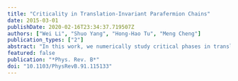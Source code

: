 ```yaml
---
title: "Criticality in Translation-Invariant Parafermion Chains"
date: 2015-03-01
publishDate: 2020-02-16T23:34:37.719507Z
authors: ["Wei Li", "Shuo Yang", "Hong-Hao Tu", "Meng Cheng"]
publication_types: ["2"]
abstract: "In this work, we numerically study critical phases in translation-invariant ZN parafermion chains with both nearest- and next-nearest-neighbor hopping terms. The model can be mapped to a ZN spin model with nearest-neighbor couplings via a generalized Jordan-Wigner transformation and translational invariance ensures that the spin model is always self-dual. We first study the low-energy spectrum of chains with only nearest-neighbor coupling, which are mapped onto standard self-dual ZN clock models. For 3$łeq$N$łeq$6, we match the numerical results to the known conformal field theory(CFT) identification. We then analyze in detail the phase diagram of a N=3 chain with both nearest and next-nearest-neighbor hopping and six critical phases with central charges being 4/5, 1, or 2 are found. We find continuous phase transitions between c=1 and 2 phases, while the phase transition between c=4/5 and 1 is conjectured to be of Kosterlitz-Thouless type."
featured: false
publication: "*Phys. Rev. B*"
doi: "10.1103/PhysRevB.91.115133"
---
```


